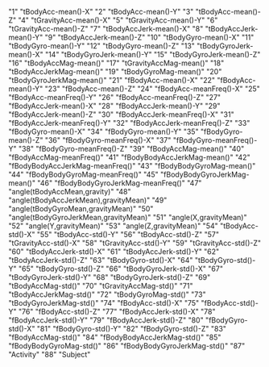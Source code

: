 "1" "tBodyAcc-mean()-X"
"2" "tBodyAcc-mean()-Y"
"3" "tBodyAcc-mean()-Z"
"4" "tGravityAcc-mean()-X"
"5" "tGravityAcc-mean()-Y"
"6" "tGravityAcc-mean()-Z"
"7" "tBodyAccJerk-mean()-X"
"8" "tBodyAccJerk-mean()-Y"
"9" "tBodyAccJerk-mean()-Z"
"10" "tBodyGyro-mean()-X"
"11" "tBodyGyro-mean()-Y"
"12" "tBodyGyro-mean()-Z"
"13" "tBodyGyroJerk-mean()-X"
"14" "tBodyGyroJerk-mean()-Y"
"15" "tBodyGyroJerk-mean()-Z"
"16" "tBodyAccMag-mean()"
"17" "tGravityAccMag-mean()"
"18" "tBodyAccJerkMag-mean()"
"19" "tBodyGyroMag-mean()"
"20" "tBodyGyroJerkMag-mean()"
"21" "fBodyAcc-mean()-X"
"22" "fBodyAcc-mean()-Y"
"23" "fBodyAcc-mean()-Z"
"24" "fBodyAcc-meanFreq()-X"
"25" "fBodyAcc-meanFreq()-Y"
"26" "fBodyAcc-meanFreq()-Z"
"27" "fBodyAccJerk-mean()-X"
"28" "fBodyAccJerk-mean()-Y"
"29" "fBodyAccJerk-mean()-Z"
"30" "fBodyAccJerk-meanFreq()-X"
"31" "fBodyAccJerk-meanFreq()-Y"
"32" "fBodyAccJerk-meanFreq()-Z"
"33" "fBodyGyro-mean()-X"
"34" "fBodyGyro-mean()-Y"
"35" "fBodyGyro-mean()-Z"
"36" "fBodyGyro-meanFreq()-X"
"37" "fBodyGyro-meanFreq()-Y"
"38" "fBodyGyro-meanFreq()-Z"
"39" "fBodyAccMag-mean()"
"40" "fBodyAccMag-meanFreq()"
"41" "fBodyBodyAccJerkMag-mean()"
"42" "fBodyBodyAccJerkMag-meanFreq()"
"43" "fBodyBodyGyroMag-mean()"
"44" "fBodyBodyGyroMag-meanFreq()"
"45" "fBodyBodyGyroJerkMag-mean()"
"46" "fBodyBodyGyroJerkMag-meanFreq()"
"47" "angle(tBodyAccMean,gravity)"
"48" "angle(tBodyAccJerkMean),gravityMean)"
"49" "angle(tBodyGyroMean,gravityMean)"
"50" "angle(tBodyGyroJerkMean,gravityMean)"
"51" "angle(X,gravityMean)"
"52" "angle(Y,gravityMean)"
"53" "angle(Z,gravityMean)"
"54" "tBodyAcc-std()-X"
"55" "tBodyAcc-std()-Y"
"56" "tBodyAcc-std()-Z"
"57" "tGravityAcc-std()-X"
"58" "tGravityAcc-std()-Y"
"59" "tGravityAcc-std()-Z"
"60" "tBodyAccJerk-std()-X"
"61" "tBodyAccJerk-std()-Y"
"62" "tBodyAccJerk-std()-Z"
"63" "tBodyGyro-std()-X"
"64" "tBodyGyro-std()-Y"
"65" "tBodyGyro-std()-Z"
"66" "tBodyGyroJerk-std()-X"
"67" "tBodyGyroJerk-std()-Y"
"68" "tBodyGyroJerk-std()-Z"
"69" "tBodyAccMag-std()"
"70" "tGravityAccMag-std()"
"71" "tBodyAccJerkMag-std()"
"72" "tBodyGyroMag-std()"
"73" "tBodyGyroJerkMag-std()"
"74" "fBodyAcc-std()-X"
"75" "fBodyAcc-std()-Y"
"76" "fBodyAcc-std()-Z"
"77" "fBodyAccJerk-std()-X"
"78" "fBodyAccJerk-std()-Y"
"79" "fBodyAccJerk-std()-Z"
"80" "fBodyGyro-std()-X"
"81" "fBodyGyro-std()-Y"
"82" "fBodyGyro-std()-Z"
"83" "fBodyAccMag-std()"
"84" "fBodyBodyAccJerkMag-std()"
"85" "fBodyBodyGyroMag-std()"
"86" "fBodyBodyGyroJerkMag-std()"
"87" "Activity"
"88" "Subject"